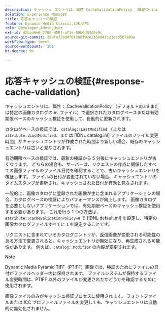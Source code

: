```yaml
---
description: キャッシュ エントリは、属性 CacheValidationPolicy （既定の.ini または特定のイメージ カタログの.ini ファイル）で選択したカタログ ベースまたは有効期限ベースのキャッシュ検証を使用して、自動的に更新されます。
solution: Experience Manager
title: 応答キャッシュの検証
feature: Dynamic Media Classic,SDK/API
role: Developer,Admin,User
exl-id: d2baa6e6-2700-450f-af1e-88b6d33d0e0c
source-git-commit: 38afaf2ed0f01868f02e236e941b23eed5b790aa
workflow-type: tm+mt
source-wordcount: '301'
ht-degree: 0%

---
```


# 応答キャッシュの検証{#response-cache-validation}

キャッシュエントリは、属性：:CacheValidationPolicy （デフォルトの.ini または特定の画像カタログの.ini ファイル）で選択されたカタログベースまたは有効期限ベースのキャッシュ検証を使用して、自動的に更新されます。

カタログベースの検証では、`catalog::LastModified` （または `attribute::LastModified`、または [!DNL catalog.ini] ファイルのファイル変更時間）がキャッシュエントリが作成された時間より新しい場合、既存のキャッシュエントリは古いと見なされます。

有効期限ベースの検証では、最新の検証から 5 分後にキャッシュエントリが古くなります。 どちらの場合も、サーバーは、リクエストの作成に関係したすべての画像ファイルのファイル日付を確認することで、古いキャッシュエントリを検証します。 ファイルの日付が変更されていない場合、キャッシュエントリのタイムスタンプが更新され、キャッシュされた日付が有効と見なされます。

一般的に、画像カタログに登録された画像が主に含まれるアプリケーションの場合、カタログベースの検証によりパフォーマンスが向上します。 画像カタログを必要としないアプリケーションでは、有効期限ベースのキャッシュ検証を使用する必要があります。 これを行う 1 つの方法は、`attribute::cacheValidationPolicy=0` で [!DNL default.ini] を設定し、特定の画像カタログファイルすべてに `1` を設定することです。

リクエストに含まれているカタログエントリが、返信画像が変更される可能性のある方法で変更されると、キャッシュエントリが無効になり、再生成される可能性があります。 例えば、`catalog::Modifier` の内容が変更されます。

>[!NOTE]
>
>Dynamic Media Pyramid TIFF（PTIFF）画像では、検証のためにファイルの日付がファイルヘッダー内に保持されます。 ファイルシステムが保持するファイル変更時間は、PTIFF 以外のファイルが変更されたかどうかを確認するために使用されます。

画像ファイルのみがキャッシュ検証プロセスに使用されます。 フォントファイルまたは ICC プロファイルファイルを変更しても、キャッシュエントリは自動的に無効化されません。
